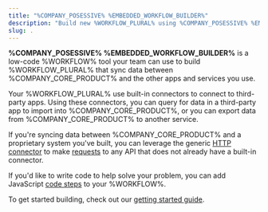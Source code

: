 ```yaml
---
title: "%COMPANY_POSESSIVE% %EMBEDDED_WORKFLOW_BUILDER%"
description: "Build new %WORKFLOW_PLURAL% using %COMPANY_POSESSIVE% %EMBEDDED_WORKFLOW_BUILDER%"
slug: .
---
```


**%COMPANY_POSESSIVE% %EMBEDDED_WORKFLOW_BUILDER%** is a low-code %WORKFLOW% tool your team can use to build %WORKFLOW_PLURAL% that sync data between %COMPANY_CORE_PRODUCT% and the other apps and services you use.

Your %WORKFLOW_PLURAL% use built-in connectors to connect to third-party apps.
Using these connectors, you can query for data in a third-party app to import into %COMPANY_CORE_PRODUCT%, or you can export data from %COMPANY_CORE_PRODUCT% to another service.

If you're syncing data between %COMPANY_CORE_PRODUCT% and a proprietary system you've built, you can leverage the generic [HTTP connector](./connectors/http.md) to make [requests](./http-requests.md) to any API that does not already have a built-in connector.

If you'd like to write code to help solve your problem, you can add JavaScript [code steps](./custom-code.md) to your %WORKFLOW%.

To get started building, check out our [getting started guide](./get-started.md).

